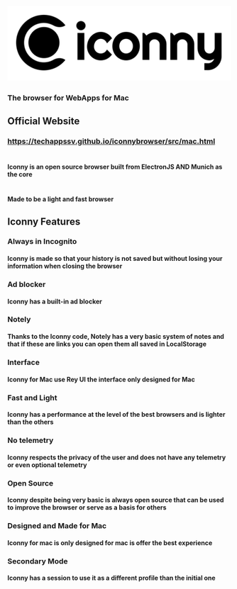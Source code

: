 # ![Esta es una imagen de ejemplo](iconny_banner.png)

### The browser for WebApps for Mac

## Official Website
### https://techappssv.github.io/iconnybrowser/src/mac.html


#

#### Iconny is an open source browser built from ElectronJS AND Munich as the core
#
#### Made to be a light and fast browser

## Iconny Features
### Always in Incognito
#### Iconny is made so that your history is not saved but without losing your information when closing the browser
### Ad blocker
#### Iconny has a built-in ad blocker
### Notely
#### Thanks to the Iconny code, Notely has a very basic system of notes and that if these are links you can open them all saved in LocalStorage

### Interface
#### Iconny for Mac use Rey UI the interface only designed for Mac

### Fast and Light
#### Iconny has a performance at the level of the best browsers and is lighter than the others
### No telemetry
#### Iconny respects the privacy of the user and does not have any telemetry or even optional telemetry

### Open Source
#### Iconny despite being very basic is always open source that can be used to improve the browser or serve as a basis for others
### Designed and Made for Mac
#### Iconny for mac is only designed for mac is offer the best experience 

### Secondary Mode
#### Iconny has a session to use it as a different profile than the initial one


